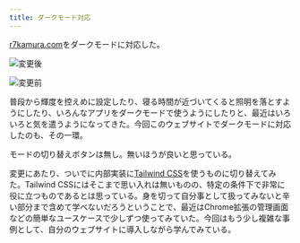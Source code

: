 ```yaml
---
title: ダークモード対応
---
```

[r7kamura.com](https://r7kamura.com/)をダークモードに対応した。

![](https://lh5.googleusercontent.com/f_DnnRrrPxG4R1EYFTIvn-Y86J7FvhFsK7DgsKBTflcwXZNitQxl8bB-hw_hAQx9OIvan3LTTzgyEGbn_xFkXOEgAdcVsnv6Nya1cue9z_7XOrX-3bPbRAGN0SBvue6B_ClQ6xZDuMh5ueQux43RFA "変更後")

![](https://lh6.googleusercontent.com/YjV6jRpCd373tZE5t7T6ccHnL40A7nXQbw4JWGOTdN7-QCMrpW157Zg3Hm9Vhbf8a3E6mFQaflj-qNAk4WqVy7GAYjbNGj_UxRNyT5PwTOt6OVWL2XLczkJTqtQJWxF04Qti7uE4jGk5KGR0ygjJwA "変更前")

普段から輝度を控えめに設定したり、寝る時間が近づいてくると照明を落とすようにしたり、いろんなアプリをダークモードで使うようにしたりと、最近はいろいろと気を遣うようになってきた。今回このウェブサイトでダークモードに対応したのも、その一環。

モードの切り替えボタンは無し。無いほうが良いと思っている。

変更にあたり、ついでに内部実装に[Tailwind CSS](https://tailwindcss.com/)を使うものに切り替えてみた。Tailwind CSSにはそこまで思い入れは無いものの、特定の条件下で非常に役に立つものであるとは思っている。身を切って自分事として扱ってみないと辛い部分まで含めて学べないだろうということで、最近はChrome拡張の管理画面などの簡単なユースケースで少しずつ使ってみていた。今回はもう少し複雑な事例として、自分のウェブサイトに導入しながら学んでみている。
